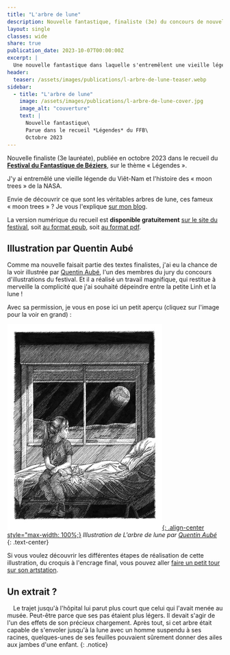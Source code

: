 ```yaml
---
title: "L'arbre de lune"
description: Nouvelle fantastique, finaliste (3e) du concours de nouvelles de l'édition 2023 du Festival du Fantastique de Béziers sur le thème «&nbsp;Légendes&nbsp;».
layout: single
classes: wide
share: true
publication_date: 2023-10-07T00:00:00Z
excerpt: |
  Une nouvelle fantastique dans laquelle s'entremêlent une vieille légende du Viêt-Nam et l'histoire des «&nbsp;moon trees&nbsp;» de la NASA
header:
  teaser: /assets/images/publications/l-arbre-de-lune-teaser.webp
sidebar:
  - title: "L'arbre de lune"
    image: /assets/images/publications/l-arbre-de-lune-cover.jpg
    image_alt: "couverture"
    text: |
      Nouvelle fantastique\
      Parue dans le recueil *Légendes* du FFB\
      Octobre 2023
---
```


Nouvelle finaliste (3e lauréate), publiée en octobre 2023 dans le recueil du <a href="https://festival-fantastique.fr/" target="_blank"> **Festival du Fantastique de Béziers**</a>, sur le thème «&nbsp;Légendes&nbsp;».

J'y ai entremêlé une vieille légende du Viêt-Nam et l'histoire des «&nbsp;moon trees&nbsp;» de la NASA.

Envie de découvrir ce que sont les véritables arbres de lune, ces fameux &laquo;&nbsp;moon trees&nbsp;&raquo;&nbsp;? Je vous l'explique [sur mon blog](/ecriture/2023/09/30/la-science-dans-mes-nouvelles.html#larbre-de-lune-lh%C3%A9ritage-de-la-mission-apollo-14).

La version numérique du recueil est **disponible gratuitement** <a href="https://festival-fantastique.fr/editions-precedentes/" target="_blank">sur le site du festival</a>, soit <a href="https://festival-fantastique.fr/wp-content/uploads/2023/10/FFB-2023-epub.zip" target="_blank">au format epub</a>, soit <a href="https://festival-fantastique.fr/wp-content/uploads/2023/10/FFB-2023-pdf.pdf" target="_blank">au format pdf</a>.


## Illustration par Quentin Aubé

Comme ma nouvelle faisait partie des textes finalistes, j'ai eu la chance de la voir illustrée par <a href="https://quentinaube.com/" target="_blank">Quentin Aubé</a>, l'un des membres du jury du concours d'illustrations du festival. Et il a réalisé un travail magnifique, qui restitue à merveille la complicité que j'ai souhaité dépeindre entre la petite Linh et la lune&nbsp;!

Avec sa permission, je vous en pose ici un petit aperçu (cliquez sur l'image pour la voir en grand)&nbsp;:

[![styled-image](/assets/images/publications/l-arbre-de-lune-quentin-aube-preview.jpg "Illustration de L'arbre de lune par Quentin Aubé"){: .align-center style="max-width: 100%;}](/assets/images/publications/l-arbre-de-lune-quentin-aube.jpg)
*Illustration de L'arbre de lune par <a href="https://quentinaube.com/" target="_blank">Quentin Aubé</a>*
{: .text-center}

Si vous voulez découvrir les différentes étapes de réalisation de cette illustration, du croquis à l'encrage final, vous pouvez aller <a href="https://www.artstation.com/artwork/OGzA6k" target="_blank">faire un petit tour sur son artstation</a>.


## Un extrait&nbsp;?

<span style="margin-left: 1em;"></span>Le trajet jusqu'à l'hôpital lui parut plus court que celui qui l'avait menée au musée. Peut-être parce que ses pas étaient plus légers. Il devait s'agir de l'un des effets de son précieux chargement. Après tout, si cet arbre était capable de s'envoler jusqu'à la lune avec un homme suspendu à ses racines, quelques-unes de ses feuilles pouvaient sûrement donner des ailes aux jambes d'une enfant.
{: .notice}
